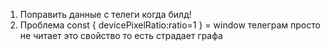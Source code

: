 1. Поправить данные с телеги когда билд!
2. Проблема  const { devicePixelRatio:ratio=1 } = window телеграм просто не читает это свойство то есть страдает графа

